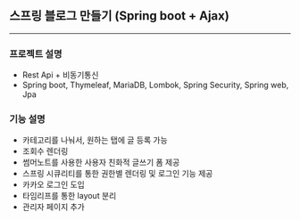 ## 스프링 블로그 만들기 (Spring boot + Ajax)

<hr/>

### 프로젝트 설명

- Rest Api + 비동기통신
- Spring boot, Thymeleaf, MariaDB, Lombok, Spring Security, Spring web, Jpa


### 기능 설명

- 카테고리를 나눠서, 원하는 탭에 글 등록 가능
- 조회수 렌더링
- 썸머노트를 사용한 사용자 친화적 글쓰기 폼 제공
- 스프링 시큐리티를 통한 권한별 렌더링 및 로그인 기능 제공
- 카카오 로그인 도입
- 타임리프를 통한 layout 분리
- 관리자 페이지 추가
